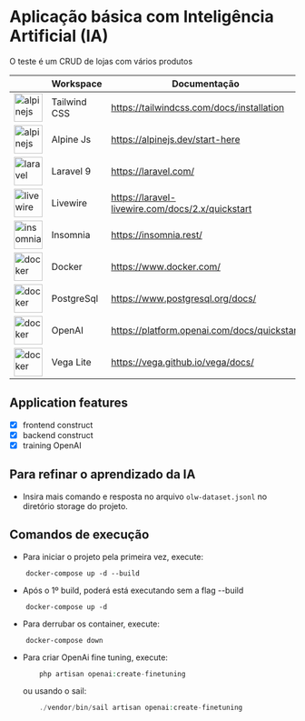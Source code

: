 # Aplicação básica com Inteligência Artificial (IA)
O teste é um CRUD de lojas com vários produtos

<table style="width:100%">
    <thead>
      <tr>
        <th></th>
        <th>Workspace</th>
        <th>Documentação</th>
      </tr>
    </thead>
    <tbody>
      <tr>
        <td><img src="https://tailwindcss.com/_next/static/media/tailwindcss-mark.79614a5f61617ba49a0891494521226b.svg" width="50" alt="alpinejs"></td>
        <td>Tailwind CSS</td>
        <td><a target="_blank" href="https://tailwindcss.com/docs/installation">https://tailwindcss.com/docs/installation</a></td>
      </tr> 
      <tr>
        <td><img src="https://www.markusantonwolf.com/topics/alpine-js/alpinejs-logo.svg" width="50" alt="alpinejs"></td>
        <td>Alpine Js</td>
        <td><a target="_blank" href="https://alpinejs.dev/start-here">https://alpinejs.dev/start-here</a></td>
      </tr>
      <tr>
        <td><img src="https://upload.wikimedia.org/wikipedia/commons/thumb/9/9a/Laravel.svg/1200px-Laravel.svg.png" width="50" alt="laravel"></td>
        <td>Laravel 9</td>
        <td><a target="_blank" href="https://laravel.com/">https://laravel.com/</a></td>
      </tr> 
      <tr>
        <td><img src="https://forum.laravel-livewire.com/uploads/default/original/1X/ae56db345f77c0c63e3ab7686e222fee1a56bb7f.png" width="50" alt="livewire"></td>
        <td>Livewire</td>
        <td><a target="_blank" href="https://laravel-livewire.com/docs/2.x/quickstart">https://laravel-livewire.com/docs/2.x/quickstart</a></td>
      </tr> 
      <tr>
        <td><img src="https://seeklogo.com/images/I/insomnia-logo-A35E09EB19-seeklogo.com.png" width="50" alt="insomnia"></td>
        <td>Insomnia</td>
        <td><a target="_blank" href="https://insomnia.rest/">https://insomnia.rest/</a></td>
      </tr> 
      <tr>
        <td><img src="https://www.docker.com/wp-content/uploads/2022/03/Moby-logo.png" width="50" alt="docker"></td>
        <td>Docker</td>
        <td><a target="_blank" href="https://www.docker.com/">https://www.docker.com/</a></td>
      </tr>   
      <tr>
        <td><img src="https://www.postgresql.org/media/img/about/press/elephant.png" width="50" alt="docker"></td>
        <td>PostgreSql</td>
        <td><a target="_blank" href="https://www.postgresql.org/docs/">https://www.postgresql.org/docs/</a></td>
      </tr> 
      <tr>
        <td><img src="https://static-00.iconduck.com/assets.00/openai-icon-505x512-pr6amibw.png" width="50" alt="docker"></td>
        <td>OpenAI</td>
        <td><a target="_blank" href="https://platform.openai.com/docs/quickstart">https://platform.openai.com/docs/quickstart</a></td>
      </tr> 
      <tr>
        <td><img src="https://media.licdn.com/dms/image/D5612AQFH_8uDdNvlZw/article-cover_image-shrink_720_1280/0/1671393364329?e=2147483647&v=beta&t=jwBnHtqhSc39wT54DGdcEWhM9SEqE7iwTOpMnXryKYw" width="50" alt="docker"></td>
        <td>Vega Lite</td>
        <td><a target="_blank" href="https://vega.github.io/vega/docs/">https://vega.github.io/vega/docs/</a></td>
      </tr> 
    </tbody>
</table>

## Application features
* [x] frontend construct
* [x] backend construct
* [x] training OpenAI

## Para refinar o aprendizado da IA
- Insira mais comando e resposta no arquivo  `olw-dataset.jsonl` no diretório storage do projeto.

## Comandos de execução

- Para iniciar o projeto pela primeira vez, execute:
```
    docker-compose up -d --build
```
- Após o 1º build, poderá está executando sem a flag --build
```
    docker-compose up -d
```
- Para derrubar os container, execute:
```
    docker-compose down
```

- Para criar OpenAi fine tuning, execute:
    ```php
        php artisan openai:create-finetuning
    ```
    ou usando o sail:
    ```php
        ./vendor/bin/sail artisan openai:create-finetuning
    ```